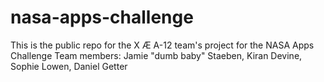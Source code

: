 # nasa-apps-challenge
This is the public repo for the X Æ A-12 team's project for the NASA Apps Challenge 
Team members: Jamie "dumb baby" Staeben, Kiran Devine, Sophie Lowen, Daniel Getter
